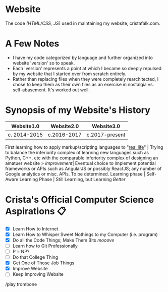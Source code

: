 # Website
The code *(HTML/CSS, JS)* used in maintaining my website, cristafalk.com.

# A Few Notes
* I have my code categorized by language and further organized into website 'version' so to speak.
* Each 'version' represents a point at which I became so deeply repulsed by my website that I started over from scratch entirely.
* Rather than replacing files when they were completely rearchitected, I chose to keep them as their own files as an exercise in nostalgia vs. self-abasement. It's worked out well.

# Synopsis of my Website's History
Website1.0 | Website2.0  | Website3.0 
------------ | ------------- | -------------
c. 2014-2015 | c.2016-2017 | c.2017-present

First learning how to apply markup/scripting languages to "[real life](https://en.wikipedia.org/wiki/Real_life)" | 
Trying to balance the inferiority complex of learning new languages such as Python, C++, etc with the comparable inferiority complex of designing an amatuer website > *improvement*| 
Eventual choice to implement potential frameworks or APIs such as AngularJS or possibly ReactJS; any number of Google analytics or misc. APIs. To be determined.
Learning phase | Self-Aware Learning Phase | Still Learning, but Learning *Better*

# Crista's Official Computer Science Aspirations :clipboard:
- [x] Learn How to Internet
- [x] Learn How to Whisper Sweet Nothings to my Computer (i.e. program)
- [x] Do all the Code Things; Make Them Bits *mooove*
- [ ] Learn how to Git Professionally
- [ ] P = NP? 
- [ ] Do that College Thing
- [x] Get One of Those Job Things
- [x] Improve Website
- [ ] Keep Improving Website

 /play trombone
